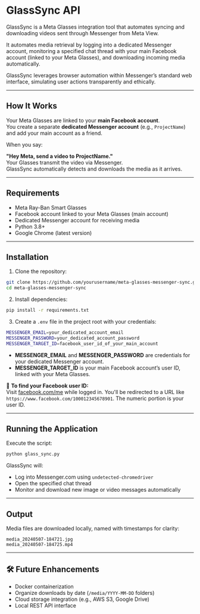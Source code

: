 # GlassSync API

GlassSync is a Meta Glasses integration tool that automates syncing and downloading videos sent through Messenger from Meta View.

It automates media retrieval by logging into a dedicated Messenger account, monitoring a specified chat thread with your main Facebook account (linked to your Meta Glasses), and downloading incoming media automatically.

GlassSync leverages browser automation within Messenger’s standard web interface, simulating user actions transparently and ethically.

---

## How It Works

Your Meta Glasses are linked to your **main Facebook account**.  
You create a separate **dedicated Messenger account** (e.g., `ProjectName`) and add your main account as a friend.

When you say:

**"Hey Meta, send a video to ProjectName."**  
Your Glasses transmit the video via Messenger.  
GlassSync automatically detects and downloads the media as it arrives.

---

## Requirements

- Meta Ray-Ban Smart Glasses
- Facebook account linked to your Meta Glasses (main account)
- Dedicated Messenger account for receiving media
- Python 3.8+
- Google Chrome (latest version)

---

## Installation

1. Clone the repository:

```bash
git clone https://github.com/yourusername/meta-glasses-messenger-sync.git
cd meta-glasses-messenger-sync
```

2. Install dependencies:

```bash
pip install -r requirements.txt
```

3. Create a `.env` file in the project root with your credentials:

```bash
MESSENGER_EMAIL=your_dedicated_account_email
MESSENGER_PASSWORD=your_dedicated_account_password
MESSENGER_TARGET_ID=facebook_user_id_of_your_main_account
```

- **MESSENGER_EMAIL** and **MESSENGER_PASSWORD** are credentials for your dedicated Messenger account.
- **MESSENGER_TARGET_ID** is your main Facebook account’s user ID, linked with your Meta Glasses.

📌 **To find your Facebook user ID:**  
Visit [facebook.com/me](https://www.facebook.com/me) while logged in. You'll be redirected to a URL like `https://www.facebook.com/100012345678901`. The numeric portion is your user ID.

---

## Running the Application

Execute the script:

```bash
python glass_sync.py
```

GlassSync will:

- Log into Messenger.com using `undetected-chromedriver`
- Open the specified chat thread
- Monitor and download new image or video messages automatically

---

## Output

Media files are downloaded locally, named with timestamps for clarity:

```
media_20240507-184721.jpg
media_20240507-184725.mp4
```

---

## 🛠️ Future Enhancements

- Docker containerization
- Organize downloads by date (`/media/YYYY-MM-DD` folders)
- Cloud storage integration (e.g., AWS S3, Google Drive)
- Local REST API interface
